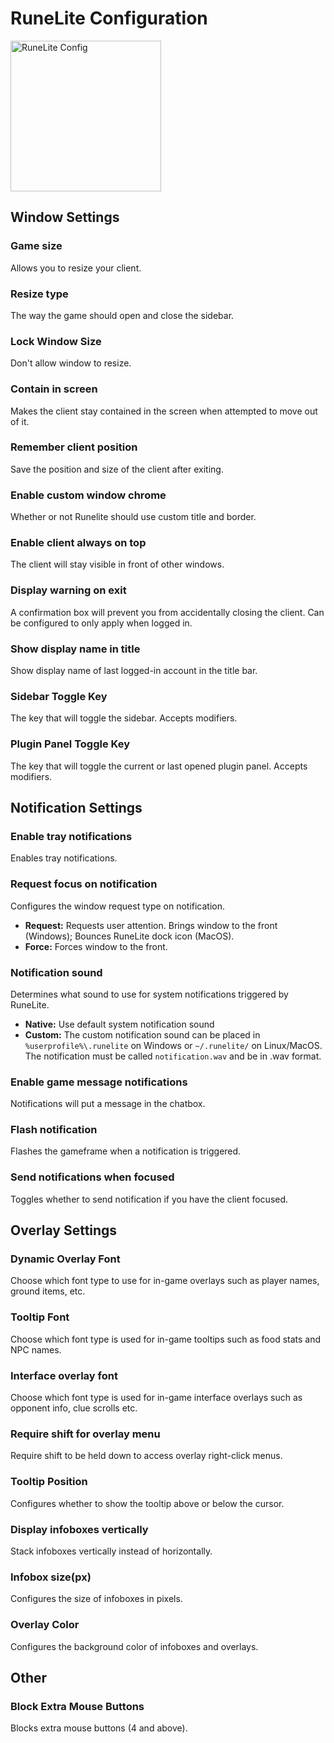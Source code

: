 # RuneLite Configuration

<img width="241" alt="RuneLite Config" src="https://user-images.githubusercontent.com/54762282/84452043-bbeda280-ac22-11ea-841f-40a015bbdb3b.png">

## Window Settings

### Game size

Allows you to resize your client.

### Resize type

The way the game should open and close the sidebar.

### Lock Window Size

Don't allow window to resize.

### Contain in screen

Makes the client stay contained in the screen when attempted to move out of it.

### Remember client position

Save the position and size of the client after exiting.

### Enable custom window chrome

Whether or not Runelite should use custom title and border.

### Enable client always on top

The client will stay visible in front of other windows.

### Display warning on exit

A confirmation box will prevent you from accidentally closing the client. Can be configured to only apply when logged in.

### Show display name in title

Show display name of last logged-in account in the title bar.

### Sidebar Toggle Key

The key that will toggle the sidebar. Accepts modifiers.

### Plugin Panel Toggle Key

The key that will toggle the current or last opened plugin panel. Accepts modifiers.

## Notification Settings

### Enable tray notifications

Enables tray notifications.

### Request focus on notification

Configures the window request type on notification.
* **Request:** Requests user attention. Brings window to the front (Windows); Bounces RuneLite dock icon (MacOS).
* **Force:** Forces window to the front.

### Notification sound

Determines what sound to use for system notifications triggered by RuneLite.

* **Native:** Use default system notification sound
* **Custom:** The custom notification sound can be placed in `%userprofile%\.runelite` on Windows or `~/.runelite/` on Linux/MacOS. The notification must be called `notification.wav` and be in .wav format.
### Enable game message notifications

Notifications will put a message in the chatbox.

### Flash notification

Flashes the gameframe when a notification is triggered.

### Send notifications when focused

Toggles whether to send notification if you have the client focused.

## Overlay Settings

### Dynamic Overlay Font

Choose which font type to use for in-game overlays such as player names, ground items, etc.

### Tooltip Font

Choose which font type is used for in-game tooltips such as food stats and NPC names.

### Interface overlay font

Choose which font type is used for in-game interface overlays such as opponent info, clue scrolls etc.

### Require shift for overlay menu

Require shift to be held down to access overlay right-click menus.

### Tooltip Position

Configures whether to show the tooltip above or below the cursor.

### Display infoboxes vertically

Stack infoboxes vertically instead of horizontally.

### Infobox size(px)

Configures the size of infoboxes in pixels.

### Overlay Color

Configures the background color of infoboxes and overlays.

## Other

### Block Extra Mouse Buttons

Blocks extra mouse buttons (4 and above).